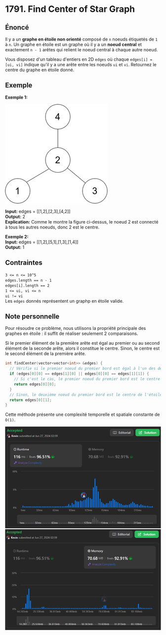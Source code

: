 # 1791. Find Center of Star Graph

## Énoncé

Il y a un **graphe en étoile non orienté** composé de `n` noeuds étiquetés de `1` à `n`. Un graphe en étoile est un graphe où il y a un **noeud central** et exactement `n - 1` arêtes qui relient le noeud central à chaque autre noeud.

Vous disposez d'un tableau d'entiers en 2D `edges` où chaque `edges[i] = [ui, vi]` indique qu'il y a une arête entre les noeuds `ui` et `vi`. Retournez le centre du graphe en étoile donné.

## Exemple

**Exemple 1:**

<img src="./imgs/img1.png"/>

**Input:** edges = [[1,2],[2,3],[4,2]]  
**Output:** 2  
**Explication:** Comme le montre la figure ci-dessus, le noeud 2 est connecté à tous les autres noeuds, donc 2 est le centre.

**Exemple 2:**  
**Input:** edges = [[1,2],[5,1],[1,3],[1,4]]  
**Output:** 1

## Contraintes

`3 <= n <= 10^5`  
`edges.length == n - 1`  
`edges[i].length == 2`  
`1 <= ui, vi <= n`  
`ui != vi`  
Les `edges` donnés représentent un graphp en étoile valide.

## Note personnelle

Pour résoudre ce problème, nous utilisons la propriété principale des graphes en étoile : il suffit de réaliser seulement 2 comparaisons.

Si le premier élément de la première arête est égal au premier ou au second élément de la seconde arête, alors il constitue le centre. Sinon, le centre est le second élément de la première arête.

```cpp
int findCenter(vector<vector<int>> &edges) {
  // Vérifie si le premier noeud du premier bord est égal à l'un des deux noeuds du deuxième bord.
  if (edges[0][0] == edges[1][0] || edges[0][0] == edges[1][1]) {
    // Si c'est le cas, le premier noeud du premier bord est le centre de l'étoile.
    return edges[0][0];
  }
  // Sinon, le deuxième noeud du premier bord est le centre de l'étoile.
  return edges[0][1];
}
```

Cette méthode présente une complexité temporelle et spatiale constante de `O(1)`.

<img src="./imgs/runtime.png"/>
<img src="./imgs/memory.png"/>
